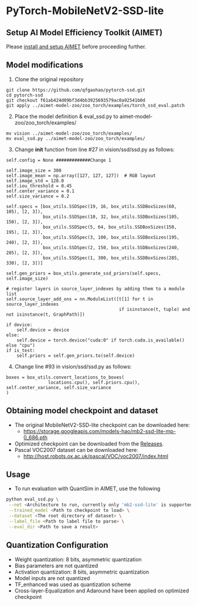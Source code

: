 # PyTorch-MobileNetV2-SSD-lite

## Setup AI Model Efficiency Toolkit (AIMET)
Please [install and setup AIMET](../../README.md#install-aimet) before proceeding further.

## Model modifications
1. Clone the original repository
```
git clone https://github.com/qfgaohao/pytorch-ssd.git
cd pytorch-ssd
git checkout f61ab424d09bf3d4bb3925693579ac0a92541b0d
git apply ../aimet-model-zoo/zoo_torch/examples/torch_ssd_eval.patch
```
2. Place the model definition & eval_ssd.py to aimet-model-zoo/zoo_torch/examples/
```
mv vision ../aimet-model-zoo/zoo_torch/examples/
mv eval_ssd.py ../aimet-model-zoo/zoo_torch/examples/
```
3. Change __init__ function from line #27 in vision/ssd/ssd.py as follows:
```
self.config = None #############Change 1

self.image_size = 300
self.image_mean = np.array([127, 127, 127])  # RGB layout
self.image_std = 128.0
self.iou_threshold = 0.45
self.center_variance = 0.1
self.size_variance = 0.2

self.specs = [box_utils.SSDSpec(19, 16, box_utils.SSDBoxSizes(60, 105), [2, 3]),
              box_utils.SSDSpec(10, 32, box_utils.SSDBoxSizes(105, 150), [2, 3]),
              box_utils.SSDSpec(5, 64, box_utils.SSDBoxSizes(150, 195), [2, 3]),
              box_utils.SSDSpec(3, 100, box_utils.SSDBoxSizes(195, 240), [2, 3]),
              box_utils.SSDSpec(2, 150, box_utils.SSDBoxSizes(240, 285), [2, 3]),
              box_utils.SSDSpec(1, 300, box_utils.SSDBoxSizes(285, 330), [2, 3])]

self.gen_priors = box_utils.generate_ssd_priors(self.specs, self.image_size)

# register layers in source_layer_indexes by adding them to a module list
self.source_layer_add_ons = nn.ModuleList([t[1] for t in source_layer_indexes
                                           if isinstance(t, tuple) and not isinstance(t, GraphPath)])

if device:
    self.device = device
else:
    self.device = torch.device("cuda:0" if torch.cuda.is_available() else "cpu")
if is_test:
    self.priors = self.gen_priors.to(self.device)
```
4. Change line #93 in vision/ssd/ssd.py as follows:
```
boxes = box_utils.convert_locations_to_boxes(
                locations.cpu(), self.priors.cpu(), self.center_variance, self.size_variance
)
```

## Obtaining model checkpoint and dataset
- The original MobileNetV2-SSD-lite checkpoint can be downloaded here:
  - https://storage.googleapis.com/models-hao/mb2-ssd-lite-mp-0_686.pth
- Optimized checkpoint can be downloaded from the [Releases](/../../releases).
- Pascal VOC2007 dataset can be downloaded here:
  - http://host.robots.ox.ac.uk/pascal/VOC/voc2007/index.html

## Usage
- To run evaluation with QuantSim in AIMET, use the following
```bash
python eval_ssd.py \
 --net <Architecture to run, currently only 'mb2-ssd-lite' is supported> \
 --trained_model <Path to checkpoint to load> \
 --dataset <The root directory of dataset> \
 --label_file <Path to label file to parse> \
 --eval_dir <Path to save a result>
```

## Quantization Configuration
- Weight quantization: 8 bits, asymmetric quantization
- Bias parameters are not quantized
- Activation quantization: 8 bits, asymmetric quantization
- Model inputs are not quantized
- TF_enhanced was used as quantization scheme
- Cross-layer-Equalization and Adaround have been applied on optimized checkpoint
